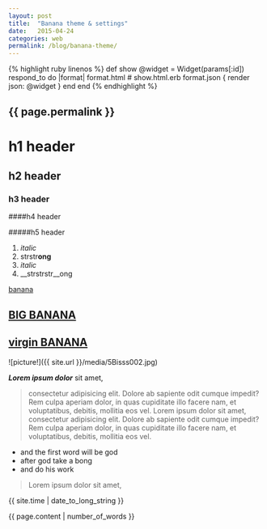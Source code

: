 ```yaml
---
layout: post
title:  "Banana theme & settings"
date:   2015-04-24 
categories: web
permalink: /blog/banana-theme/
---
```


{% highlight ruby linenos %}
def show
  @widget = Widget(params[:id])
  respond_to do |format|
    format.html # show.html.erb
    format.json { render json: @widget }
  end
end
{% endhighlight %}


## {{ page.permalink }}

# h1 header

## h2 header

### h3 header

####h4 header

#####h5 header

1. *italic*
2. strstr**ong**
3. _italic_
4. __strstrstr__ong





[banana](http://bananagarden.net/)


## [BIG BANANA](http://bananagarden.net/)

## [virgin BANANA](http://banana.net/)



![picture!]({{ site.url }}/media/5Bisss002.jpg)

***Lorem ipsum dolor*** sit amet, 

>consectetur adipisicing elit. Dolore ab sapiente odit cumque impedit? Rem 
>culpa aperiam dolor, in quas cupiditate illo facere nam, et voluptatibus, 
>debitis, mollitia eos vel. Lorem ipsum dolor sit amet, consectetur 
>adipisicing elit. Dolore ab sapiente odit cumque impedit? Rem culpa aperiam dolor, in quas cupiditate illo facere nam, et voluptatibus, debitis, mollitia eos vel.

* and the first word will be god 
* after god take a bong
* and do his work

>Lorem ipsum dolor sit amet, 


{{ site.time | date_to_long_string }}

{{ page.content | number_of_words }}